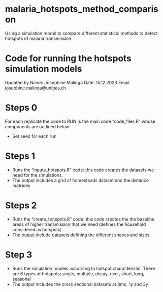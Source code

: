 # malaria_hotspots_method_comparison
Using a simulation model to compare different statistical methods to detect hotspots of malaria transmission

# Code for running the hotspots simulation models
Updated by 
Name: Josephine Malinga
Date: 15.12.2023
Email: josephine.malinga@unibas.ch

# Steps 0
For each replicate the code to RUN is the main code “code_files.R” whose components are outlined below
 - Set seed for each run
 
# Steps 1
- Runs the “inputs_hotspots.R” code: this code creates the datasets we need for the simulations.
- The output includes a grid of homesteads dataset and the distance matrices
 
# Steps 2
- Runs the “create_hotspots.R” code: this code creates the the baseline areas of higher transmission that we need (defines the household considered as hotspots). 
- The output include datasets defining the different shapes and sizes.
 
# Step 3
- Runs the simulation models according to hotspot characteristic. There are 6 types of hotspots; single, multiple, decay, river, short, long, seasonal
- The output includes the cross sectional datasets at 3mo, 1y and 3y 
 
